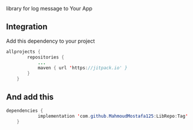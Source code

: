 library for log message to Your App


## Integration


Add this dependency to your project
```java
allprojects {
		repositories {
			...
			maven { url 'https://jitpack.io' }
		}
	}
```


## And add this 

```java
dependencies {
	        implementation 'com.github.MahmoudMostafa125:LibRepo:Tag'
	}
 ``` 
